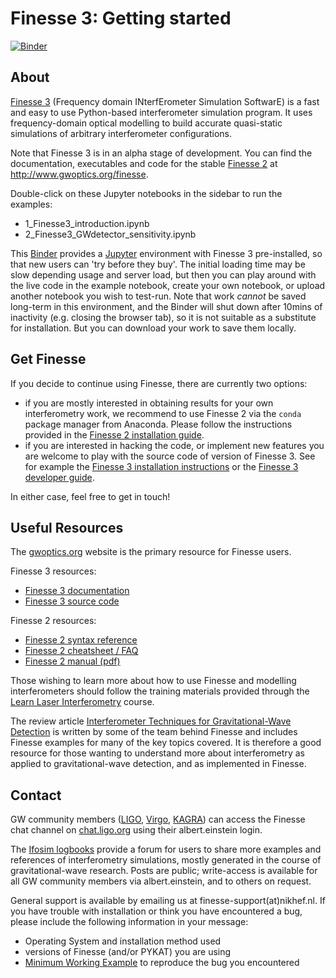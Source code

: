# Finesse 3: Getting started

[![Binder](https://mybinder.org/badge_logo.svg)](https://mybinder.org/v2/gl/ifosim%2Ffinesse%2Ffinesse3_getting_started/main)

## About

[Finesse 3](https://finesse.ifosim.org/docs/latest/) (Frequency domain INterfErometer Simulation SoftwarE) is a fast and easy to use Python-based interferometer simulation program. It uses frequency-domain optical modelling to build accurate quasi-static simulations of arbitrary interferometer configurations.

Note that Finesse 3 is in an alpha stage of development. You can find the documentation, executables and code for the stable [Finesse 2](http://www.gwoptics.org/finesse/) at <http://www.gwoptics.org/finesse>.

Double-click on these Jupyter notebooks in the sidebar to run the examples:

* 1_Finesse3_introduction.ipynb
* 2_Finesse3_GWdetector_sensitivity.ipynb

This [Binder](https://mybinder.org/v2/gl/ifosim%2Ffinesse%2Ffinesse3_getting_started/main) provides a [Jupyter](https://jupyter.org/) environment with Finesse 3 pre-installed, so that new users can 'try before they buy'.  The initial loading time may be slow depending usage and server load, but then you can play around with the live code in the example notebook, create your own notebook, or upload another notebook you wish to test-run. Note that work *cannot* be saved long-term in this environment, and the Binder will shut down after 10mins of inactivity (e.g. closing the browser tab), so it is not suitable as a substitute for installation. But you can download your work to save them locally.

## Get Finesse

If you decide to continue using Finesse, there are currently two options:

* if you are mostly interested in obtaining results for your own interferometry work, we recommend to use Finesse 2 via the `conda` package manager from Anaconda.  Please follow the instructions provided in the [Finesse 2 installation guide](http://www.gwoptics.org/finesse/download/Install.html).
* if you are interested in hacking the code, or implement new features you are welcome to play with the source code of version of Finesse 3. See for example the [Finesse 3 installation instructions](https://finesse.ifosim.org/docs/latest/getting_started/install/index.html) or the [Finesse 3 developer guide](https://finesse.ifosim.org/docs/latest/developer/setting_up.html).

In either case, feel free to get in touch!

## Useful Resources

The [gwoptics.org](http://www.gwoptics.org) website is the primary resource for Finesse users.

Finesse 3 resources:

* [Finesse 3 documentation](https://finesse.ifosim.org/docs/latest/)
* [Finesse 3 source code](https://gitlab.com/ifosim/finesse/finesse3)

Finesse 2 resources:

* [Finesse 2 syntax reference](http://www.gwoptics.org/finesse/reference/)
* [Finesse 2 cheatsheet / FAQ](http://www.gwoptics.org/finesse/reference/cheatsheet.php)
* [Finesse 2 manual (pdf)](http://www.gwoptics.org/finesse/download/manual.pdf)

Those wishing to learn more about how to use Finesse and modelling interferometers should follow the training materials provided through the [Learn Laser Interferometry](http://www.gwoptics.org/learn/) course.

The review article [Interferometer Techniques for Gravitational-Wave Detection](https://link.springer.com/article/10.1007/s41114-016-0002-8) is written by some of the team behind Finesse and includes Finesse examples for many of the key topics covered. It is therefore a good resource for those wanting to understand more about interferometry as applied to gravitational-wave detection, and as implemented in Finesse.

## Contact

GW community members ([LIGO](https://www.ligo.org/), [Virgo](http://www.virgo-gw.eu/), [KAGRA](https://gwcenter.icrr.u-tokyo.ac.jp/en/)) can access the Finesse chat channel on [chat.ligo.org](https://chat.ligo.org/ligo/channels/finesse) using their albert.einstein login.

The [Ifosim logbooks](https://logbooks.ifosim.org/) provide a forum for users to share more examples and references of interferometry simulations, mostly generated in the course of gravitational-wave research. Posts are public; write-access is available for all GW community members via albert.einstein, and to others on request. <!-- link 'on request' somewhere? -->

General support is available by emailing us at finesse-support(at)nikhef.nl. If you have trouble with installation or think you have encountered a bug, please include the following information in your message:

* Operating System and installation method used
* versions of Finesse (and/or PYKAT) you are using
* [Minimum Working Example](https://en.wikipedia.org/wiki/Minimal_working_example) to reproduce the bug you encountered

